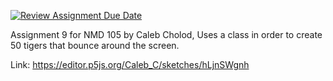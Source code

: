 [![Review Assignment Due Date](https://classroom.github.com/assets/deadline-readme-button-24ddc0f5d75046c5622901739e7c5dd533143b0c8e959d652212380cedb1ea36.svg)](https://classroom.github.com/a/TWlTufW5)

Assignment 9 for NMD 105 by Caleb Cholod,
Uses a class in order to create 50 tigers that bounce around the screen.

Link:
https://editor.p5js.org/Caleb_C/sketches/hLjnSWgnh
